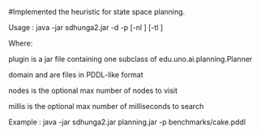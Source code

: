 #Implemented the heuristic for state space planning.

Usage : java -jar sdhunga2.jar <plugin> -d <domain> -p <problem> [-nl <nodes>] [-tl <millis>]

Where:

  plugin is a jar file containing one subclass of edu.uno.ai.planning.Planner
  
  domain and <problem> are files in PDDL-like format
  
  nodes is the optional max number of nodes to visit
  
  millis is the optional max number of milliseconds to search
  
  Example : java -jar sdhunga2.jar planning.jar -p benchmarks/cake.pddl 

